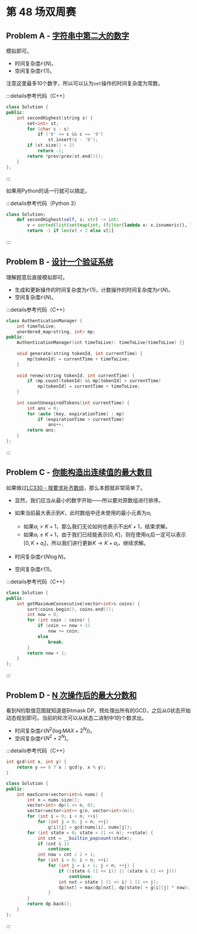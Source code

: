 # 第 48 场双周赛

## Problem A - [字符串中第二大的数字](https://leetcode.cn/problems/second-largest-digit-in-a-string/)

模拟即可。

- 时间复杂度$\mathcal{O}(N)$。
- 空间复杂度$\mathcal{O}(1)$。

注意这里最多10个数字，所以可以认为`set`操作的时间复杂度为常数。

:::details参考代码（C++）

```cpp
class Solution {
public:
    int secondHighest(string s) {
        set<int> st;
        for (char c : s)
            if ('0' <= c && c <= '9')
                st.insert(c - '0');
        if (st.size() < 2)
            return -1;
        return *prev(prev(st.end()));
    }
};
```

:::

如果用Python的话一行就可以搞定。

:::details参考代码（Python 3）

```python
class Solution:
    def secondHighest(self, s: str) -> int:
        v = sorted(list(set(map(int, (filter(lambda x: x.isnumeric(), list(s)))))), reverse=True)
        return -1 if len(v) < 2 else v[1]
```

:::

## Problem B - [设计一个验证系统](https://leetcode.cn/problems/design-authentication-manager/)

理解题意后直接模拟即可。

- 生成和更新操作的时间复杂度为$\mathcal{O}(1)$，计数操作的时间复杂度为$\mathcal{O}(N)$。
- 空间复杂度$\mathcal{O}(N)$。

:::details参考代码（C++）

```cpp
class AuthenticationManager {
    int timeToLive;
    unordered_map<string, int> mp;
public:
    AuthenticationManager(int timeToLive): timeToLive(timeToLive) {}
    
    void generate(string tokenId, int currentTime) {
        mp[tokenId] = currentTime + timeToLive;
    }
    
    void renew(string tokenId, int currentTime) {
        if (mp.count(tokenId) && mp[tokenId] > currentTime)
            mp[tokenId] = currentTime + timeToLive;
    }
    
    int countUnexpiredTokens(int currentTime) {
        int ans = 0;
        for (auto [key, expirationTime] : mp)
            if (expirationTime > currentTime)
                ans++;
        return ans;
    }
};
```

:::

## Problem C - [你能构造出连续值的最大数目](https://leetcode.cn/problems/maximum-number-of-consecutive-values-you-can-make/)

如果做过[LC330 - 按要求补齐数组](https://leetcode.cn/problems/patching-array/)，那么本题就非常简单了。

- 显然，我们应当从最小的数字开始——所以要对原数组进行排序。
- 如果当前最大表示到$K$，此时数组中还未使用的最小元素为$a_i$
    - 如果$a_i>K+1$，那么我们无论如何也表示不出$K+1$，结束求解。
    - 如果$a_i\leq K+1$，由于我们已经能表示$[0,K]$，则在使用$a_i$后一定可以表示$[0,K+a_i]$，所以我们进行更新$K\rightarrow K+a_i$，继续求解。

- 时间复杂度$\mathcal{O}(N\log N)$。
- 空间复杂度$\mathcal{O}(1)$。

:::details参考代码（C++）

```cpp
class Solution {
public:
    int getMaximumConsecutive(vector<int>& coins) {
        sort(coins.begin(), coins.end());
        int now = 0;
        for (int coin : coins) {
            if (coin <= now + 1) 
                now += coin;
            else
                break;
        }
        return now + 1;
    }
};
```

:::

## Problem D - [N 次操作后的最大分数和](https://leetcode.cn/problems/maximize-score-after-n-operations/)

看到$N$的取值范围就知道是Bitmask DP。预处理出所有的GCD，之后从0状态开始动态规划即可。当前的轮次可以从状态二进制中$1$的个数求出。

- 时间复杂度$\mathcal{O}(N^2(\log MAX+2^N))$。
- 空间复杂度$\mathcal{O}(N^2+2^N)$。

:::details参考代码（C++）

```cpp
int gcd(int x, int y) {
    return y == 0 ? x : gcd(y, x % y);
}

class Solution {
public:
    int maxScore(vector<int>& nums) {
        int n = nums.size();
        vector<int> dp(1 << n, 0);
        vector<vector<int>> g(n, vector<int>(n));
        for (int i = 0; i < n; ++i)
            for (int j = 0; j < n; ++j)
                g[i][j] = gcd(nums[i], nums[j]);
        for (int state = 0; state < (1 << n); ++state) {
            int cnt = __builtin_popcount(state);
            if (cnt & 1)
                continue;
            int now = cnt / 2 + 1;
            for (int i = 0; i < n; ++i)
                for (int j = i + 1; j < n; ++j) {
                    if ((state & (1 << i)) || (state & (1 << j)))
                        continue;
                    int nxt = state | (1 << i) | (1 << j);
                    dp[nxt] = max(dp[nxt], dp[state] + g[i][j] * now);
                }
        }
        return dp.back();
    }
};
```

:::
